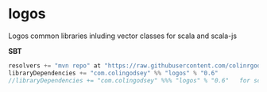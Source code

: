 # logos
Logos common libraries inluding vector classes for scala and scala-js

__SBT__

```scala
resolvers += "mvn repo" at "https://raw.githubusercontent.com/colinrgodsey/maven/master"
libraryDependencies += "com.colingodsey" %% "logos" % "0.6"
//libraryDependencies += "com.colingodsey" %%% "logos" % "0.6"   for scala-js 0.6
```
